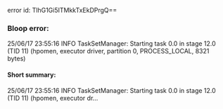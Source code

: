 error id: TlhG1Gi5ITMkkTxEkDPrgQ==
### Bloop error:

25/06/17 23:55:16 INFO TaskSetManager: Starting task 0.0 in stage 12.0 (TID 11) (hpomen, executor driver, partition 0, PROCESS_LOCAL, 8321 bytes)
#### Short summary: 

25/06/17 23:55:16 INFO TaskSetManager: Starting task 0.0 in stage 12.0 (TID 11) (hpomen, executor dr...